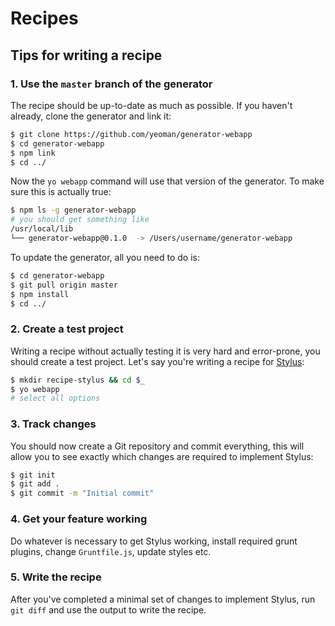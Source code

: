 # Recipes

## Tips for writing a recipe

### 1. Use the `master` branch of the generator

The recipe should be up-to-date as much as possible. If you haven't already, clone the generator and link it:

```sh
$ git clone https://github.com/yeoman/generator-webapp
$ cd generator-webapp
$ npm link
$ cd ../
```

Now the `yo webapp` command will use that version of the generator. To make sure this is actually true:

```sh
$ npm ls -g generator-webapp
# you should get something like
/usr/local/lib
└── generator-webapp@0.1.0  -> /Users/username/generator-webapp
```

To update the generator, all you need to do is:

```sh
$ cd generator-webapp
$ git pull origin master
$ npm install
$ cd ../
```

### 2. Create a test project

Writing a recipe without actually testing it is very hard and error-prone, you should create a test project. Let's say you're writing a recipe for [Stylus](http://learnboost.github.io/stylus/):

```sh
$ mkdir recipe-stylus && cd $_
$ yo webapp
# select all options
```

### 3. Track changes

You should now create a Git repository and commit everything, this will allow you to see exactly which changes are required to implement Stylus:

```sh
$ git init
$ git add .
$ git commit -m "Initial commit"
```

### 4. Get your feature working

Do whatever is necessary to get Stylus working, install required grunt plugins, change `Gruntfile.js`, update styles etc.

### 5. Write the recipe

After you've completed a minimal set of changes to implement Stylus, run `git diff` and use the output to write the recipe.

